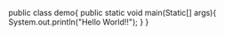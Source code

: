 public class demo{
public static void main(Static[] args){
System.out.println("Hello World!!");
}
}

